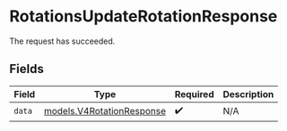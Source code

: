 # RotationsUpdateRotationResponse

The request has succeeded.


## Fields

| Field                                                        | Type                                                         | Required                                                     | Description                                                  |
| ------------------------------------------------------------ | ------------------------------------------------------------ | ------------------------------------------------------------ | ------------------------------------------------------------ |
| `data`                                                       | [models.V4RotationResponse](../models/v4rotationresponse.md) | :heavy_check_mark:                                           | N/A                                                          |
